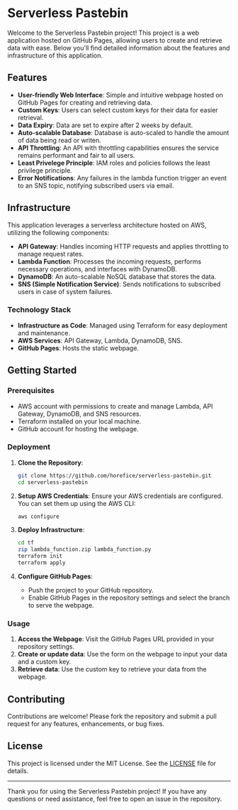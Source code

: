 # Serverless Pastebin

Welcome to the Serverless Pastebin project! This project is a web application hosted on GitHub Pages, allowing users to create and retrieve data with ease. Below you'll find detailed information about the features and infrastructure of this application.

## Features

- **User-friendly Web Interface**: Simple and intuitive webpage hosted on GitHub Pages for creating and retrieving data.
- **Custom Keys**: Users can select custom keys for their data for easier retrieval.
- **Data Expiry**: Data are set to expire after 2 weeks by default.
- **Auto-scalable Database**: Database is auto-scaled to handle the amount of data being read or writen.
- **API Throttling**: An API with throttling capabilities ensures the service remains performant and fair to all users.
- **Least Privelege Principle**: IAM roles and policies follows the least privilege principle.
- **Error Notifications**: Any failures in the lambda function trigger an event to an SNS topic, notifying subscribed users via email.

## Infrastructure

This application leverages a serverless architecture hosted on AWS, utilizing the following components:

- **API Gateway**: Handles incoming HTTP requests and applies throttling to manage request rates.
- **Lambda Function**: Processes the incoming requests, performs necessary operations, and interfaces with DynamoDB.
- **DynamoDB**: An auto-scalable NoSQL database that stores the data.
- **SNS (Simple Notification Service)**: Sends notifications to subscribed users in case of system failures.

### Technology Stack

- **Infrastructure as Code**: Managed using Terraform for easy deployment and maintenance.
- **AWS Services**: API Gateway, Lambda, DynamoDB, SNS.
- **GitHub Pages**: Hosts the static webpage.

## Getting Started

### Prerequisites

- AWS account with permissions to create and manage Lambda, API Gateway, DynamoDB, and SNS resources.
- Terraform installed on your local machine.
- GitHub account for hosting the webpage.

### Deployment

1. **Clone the Repository**:
   ```sh
   git clone https://github.com/horefice/serverless-pastebin.git
   cd serverless-pastebin
   ```

2. **Setup AWS Credentials**: Ensure your AWS credentials are configured. You can set them up using the AWS CLI:
   ```sh
   aws configure
   ```

3. **Deploy Infrastructure**:
   ```sh
   cd tf
   zip lambda_function.zip lambda_function.py
   terraform init
   terraform apply
   ```

4. **Configure GitHub Pages**:
   - Push the project to your GitHub repository.
   - Enable GitHub Pages in the repository settings and select the branch to serve the webpage.

### Usage

1. **Access the Webpage**: Visit the GitHub Pages URL provided in your repository settings.
2. **Create or update data**: Use the form on the webpage to input your data and a custom key.
3. **Retrieve data**: Use the custom key to retrieve your data from the webpage.

## Contributing

Contributions are welcome! Please fork the repository and submit a pull request for any features, enhancements, or bug fixes.

## License

This project is licensed under the MIT License. See the [LICENSE](LICENSE) file for details.

---

Thank you for using the Serverless Pastebin project! If you have any questions or need assistance, feel free to open an issue in the repository.